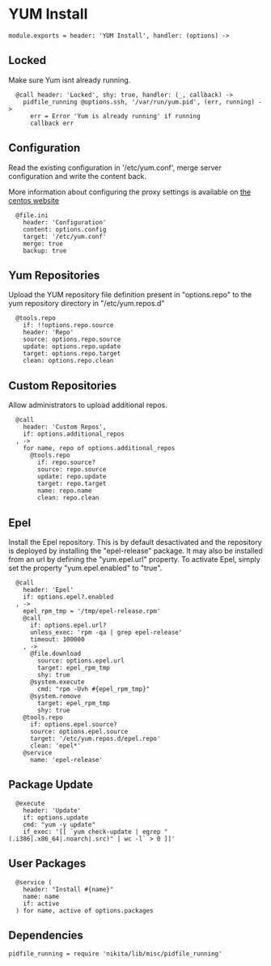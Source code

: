 
# YUM Install

    module.exports = header: 'YUM Install', handler: (options) ->

## Locked

Make sure Yum isnt already running.

      @call header: 'Locked', shy: true, handler: (_, callback) ->
        pidfile_running @options.ssh, '/var/run/yum.pid', (err, running) ->
          err = Error 'Yum is already running' if running
          callback err

## Configuration

Read the existing configuration in '/etc/yum.conf', 
merge server configuration and write the content back.

More information about configuring the proxy settings 
is available on [the centos website](http://www.centos.org/docs/5/html/yum/sn-yum-proxy-server.html)

      @file.ini
        header: 'Configuration'
        content: options.config
        target: '/etc/yum.conf'
        merge: true
        backup: true

## Yum Repositories

Upload the YUM repository file definition present in 
"options.repo" to the yum repository directory 
in "/etc/yum.repos.d"

      @tools.repo
        if: !!options.repo.source
        header: 'Repo'
        source: options.repo.source
        update: options.repo.update
        target: options.repo.target
        clean: options.repo.clean

## Custom Repositories

Allow administrators to upload additional repos.

      @call
        header: 'Custom Repos',
        if: options.additional_repos
      , ->
        for name, repo of options.additional_repos
          @tools.repo
            if: repo.source?
            source: repo.source
            update: repo.update
            target: repo.target
            name: repo.name
            clean: repo.clean

## Epel

Install the Epel repository. This is by default desactivated and the repository 
is deployed by installing the "epel-release" package. It may also be installed 
from an url by defining the "yum.epel.url" property. To activate Epel, simply 
set the property "yum.epel.enabled" to "true".

      @call
        header: 'Epel'
        if: options.epel?.enabled
      , ->
        epel_rpm_tmp = '/tmp/epel-release.rpm'
        @call
          if: options.epel.url?
          unless_exec: 'rpm -qa | grep epel-release'
          timeout: 100000
        , ->
          @file.download
            source: options.epel.url
            target: epel_rpm_tmp
            shy: true
          @system.execute
            cmd: "rpm -Uvh #{epel_rpm_tmp}" 
          @system.remove
            target: epel_rpm_tmp
            shy: true
        @tools.repo
          if: options.epel.source?
          source: options.epel.source
          target: '/etc/yum.repos.d/epel.repo'
          clean: 'epel*'
        @service
          name: 'epel-release'

## Package Update

      @execute
        header: 'Update'
        if: options.update
        cmd: "yum -y update"
        if_exec: '[[ `yum check-update | egrep "(.i386|.x86_64|.noarch|.src)" | wc -l` > 0 ]]'

## User Packages

      @service (
        header: "Install #{name}"
        name: name
        if: active
      ) for name, active of options.packages

## Dependencies

    pidfile_running = require 'nikita/lib/misc/pidfile_running'
